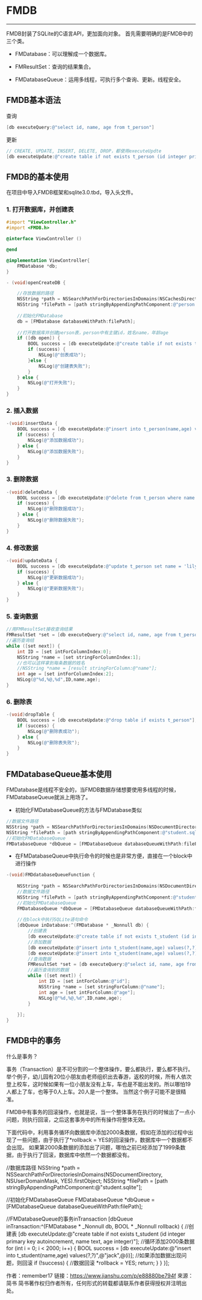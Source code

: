 # FMDB
---
FMDB封装了SQLite的C语言API，更加面向对象。
首先需要明确的是FMDB中的三个类。

- FMDatabase：可以理解成一个数据库。

- FMResultSet：查询的结果集合。

- FMDatabaseQueue：运用多线程，可执行多个查询、更新。线程安全。

## FMDB基本语法
查询
```objectivec
[db executeQuery:@"select id, name, age from t_person"]
```
更新
```objectivec
// CREATE, UPDATE, INSERT, DELETE, DROP，都使用executeUpdte
[db executeUpdate:@"create table if not exists t_person (id integer primary key autoincrement, name text, age integer)"]
```
## FMDB的基本使用
在项目中导入FMDB框架和sqlite3.0.tbd，导入头文件。

### 1. 打开数据库，并创建表

```objectivec
#import "ViewController.h"
#import <FMDB.h>

@interface ViewController ()

@end

@implementation ViewController{
    FMDatabase *db;
}

- (void)openCreateDB {

    //存放数据的路径
    NSString *path = NSSearchPathForDirectoriesInDomains(NSCachesDirectory, NSUserDomainMask, YES).firstObject;
    NSString *filePath = [path stringByAppendingPathComponent:@"person.sqlite"];
    
    //初始化FMDatabase
    db = [FMDatabase databaseWithPath:filePath];
    
    //打开数据库并创建person表，person中有主键id，姓名name，年龄age
    if ([db open]) {
        BOOL success = [db executeUpdate:@"create table if not exists t_person (id integer primary key autoincrement, name text, age integer)"];
        if (success) {
            NSLog(@"创表成功");
        }else {
            NSLog(@"创建表失败");
        }
    } else {
        NSLog(@"打开失败");
    }
}
```

### 2. 插入数据

```objectivec
-(void)insertData {
    BOOL success = [db executeUpdate:@"insert into t_person(name,age) values(?,?)",@"jack",@17];
    if (success) {
        NSLog(@"添加数据成功");
    } else {
        NSLog(@"添加数据失败");
    }
}
```
### 3. 删除数据

```objectivec
-(void)deleteData {
    BOOL success = [db executeUpdate:@"delete from t_person where name = 'lily'"];
    if (success) {
        NSLog(@"删除数据成功");
    } else {
        NSLog(@"删除数据失败");
    }
}
```
### 4. 修改数据
```objectivec
-(void)updateData {
    BOOL success = [db executeUpdate:@"update t_person set name = 'lily' where age = 17"];
    if (success) {
        NSLog(@"更新数据成功");
    } else {
        NSLog(@"更新数据失败");
    }
}
```
### 5. 查询数据

```objectivec
//用FMResultSet接收查询结果
FMResultSet *set = [db executeQuery:@"select id, name, age from t_person"];
//遍历查询结
while ([set next]) {
    int ID = [set intForColumnIndex:0];
    NSString *name = [set stringForColumnIndex:1];
    //也可以这样拿到每条数据的姓名
    //NSString *name = [result stringForColumn:@"name"];
    int age = [set intForColumnIndex:2];
    NSLog(@"%d,%@,%d",ID,name,age);
}
```
### 6. 删除表
```objectivec
-(void)dropTable {
    BOOL success = [db executeUpdate:@"drop table if exists t_person"];
    if (success) {
        NSLog(@"删除表成功");
    } else {
        NSLog(@"删除表失败");
    }
}
```
## FMDatabaseQueue基本使用
FMDatabase是线程不安全的，当FMDB数据存储想要使用多线程的时候，FMDatabaseQueue就派上用场了。

- 初始化FMDatabaseQueue的方法与FMDatabase类似
```objectivec
//数据文件路径
NSString *path = NSSearchPathForDirectoriesInDomains(NSDocumentDirectory, NSUserDomainMask, YES).firstObject;
NSString *filePath = [path stringByAppendingPathComponent:@"student.sqlite"];
//初始化FMDatabaseQueue
FMDatabaseQueue *dbQueue = [FMDatabaseQueue databaseQueueWithPath:filePath];
```

- 在FMDatabaseQueue中执行命令的时候也是非常方便，直接在一个block中进行操作
```objectivec
-(void)FMDdatabaseQueueFunction {
    
    NSString *path = NSSearchPathForDirectoriesInDomains(NSDocumentDirectory, NSUserDomainMask, YES).firstObject;
    //数据文件路径
    NSString *filePath = [path stringByAppendingPathComponent:@"student.sqlite"];
    //初始化FMDatabaseQueue
    FMDatabaseQueue *dbQueue = [FMDatabaseQueue databaseQueueWithPath:filePath];
    
    //在block中执行SQLite语句命令
    [dbQueue inDatabase:^(FMDatabase * _Nonnull db) {
        //创建表
        [db executeUpdate:@"create table if not exists t_student (id integer primary key autoincrement, name text, age integer)"];
        //添加数据
        [db executeUpdate:@"insert into t_student(name,age) values(?,?)",@"jack",@17];
        [db executeUpdate:@"insert into t_student(name,age) values(?,?)",@"lily",@16];
        //查询数据
        FMResultSet *set = [db executeQuery:@"select id, name, age from t_student"];
        //遍历查询到的数据
        while ([set next]) {
            int ID = [set intForColumn:@"id"];
            NSString *name = [set stringForColumn:@"name"];
            int age = [set intForColumn:@"age"];
            NSLog(@"%d,%@,%d",ID,name,age);
        }
        
    }];
}
```
## FMDB中的事务
什么是事务？

事务（Transaction）是不可分割的一个整体操作，要么都执行，要么都不执行。
举个例子，幼儿园有20位小朋友由老师组织出去春游，返校的时候，所有人依次登上校车，这时候如果有一位小朋友没有上车，车也是不能出发的。所以哪怕19人都上了车，也等于0人上车。20人是一个整体。
当然这个例子可能不是很精准。

FMDB中有事务的回滚操作，也就是说，当一个整体事务在执行的时候出了一点小问题，则执行回滚，之后这套事务中的所有操作将整体无效。

下面代码中，利用事务循环向数据库中添加2000条数据，假如在添加的过程中出现了一些问题，由于执行了*rollback = YES的回滚操作，数据库中一个数据都不会出现。
如果第2000条数据的添加出了问题，哪怕之前已经添加了1999条数据，由于执行了回滚，数据库中依然一个数据都没有。

//数据库路径
NSString *path = NSSearchPathForDirectoriesInDomains(NSDocumentDirectory, NSUserDomainMask, YES).firstObject;
NSString *filePath = [path stringByAppendingPathComponent:@"student.sqlite"];

//初始化FMDatabaseQueue
FMDatabaseQueue *dbQueue = [FMDatabaseQueue databaseQueueWithPath:filePath];

//FMDatabaseQueue的事务inTransaction
[dbQueue inTransaction:^(FMDatabase * _Nonnull db, BOOL * _Nonnull rollback) {
        //创建表
        [db executeUpdate:@"create table if not exists t_student (id integer primary key autoincrement, name text, age integer)"];
        //循环添加2000条数据
        for (int i = 0; i < 2000; i++) {
            BOOL success = [db executeUpdate:@"insert into t_student(name,age) values(?,?)",@"jack",@(i)];
            //如果添加数据出现问题，则回滚
            if (!success) {
                //数据回滚
                *rollback = YES;
                return;
            }
        }
    }];

作者：remember17
链接：https://www.jianshu.com/p/e88880be794f
來源：简书
简书著作权归作者所有，任何形式的转载都请联系作者获得授权并注明出处。
